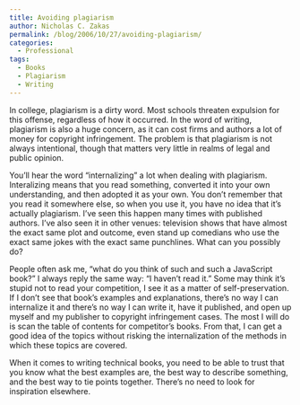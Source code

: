 ```yaml
---
title: Avoiding plagiarism
author: Nicholas C. Zakas
permalink: /blog/2006/10/27/avoiding-plagiarism/
categories:
  - Professional
tags:
  - Books
  - Plagiarism
  - Writing
---
```

In college, plagiarism is a dirty word. Most schools threaten expulsion for this offense, regardless of how it occurred. In the word of writing, plagiarism is also a huge concern, as it can cost firms and authors a lot of money for copyright infringement. The problem is that plagiarism is not always intentional, though that matters very little in realms of legal and public opinion.

You&#8217;ll hear the word &#8220;internalizing&#8221; a lot when dealing with plagiarism. Interalizing means that you read something, converted it into your own understanding, and then adopted it as your own. You don&#8217;t remember that you read it somewhere else, so when you use it, you have no idea that it&#8217;s actually plagiarism. I&#8217;ve seen this happen many times with published authors. I&#8217;ve also seen it in other venues: television shows that have almost the exact same plot and outcome, even stand up comedians who use the exact same jokes with the exact same punchlines. What can you possibly do?

People often ask me, &#8220;what do you think of such and such a JavaScript book?&#8221; I always reply the same way: &#8220;I haven&#8217;t read it.&#8221; Some may think it&#8217;s stupid not to read your competition, I see it as a matter of self-preservation. If I don&#8217;t see that book&#8217;s examples and explanations, there&#8217;s no way I can internalize it and there&#8217;s no way I can write it, have it published, and open up myself and my publisher to copyright infringement cases. The most I will do is scan the table of contents for competitor&#8217;s books. From that, I can get a good idea of the topics without risking the internalization of the methods in which these topics are covered.

When it comes to writing technical books, you need to be able to trust that you know what the best examples are, the best way to describe something, and the best way to tie points together. There&#8217;s no need to look for inspiration elsewhere.

